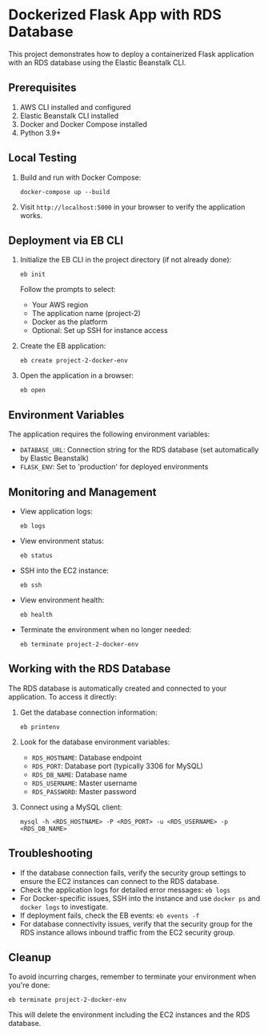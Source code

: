 # Dockerized Flask App with RDS Database

This project demonstrates how to deploy a containerized Flask application with an RDS database using the Elastic Beanstalk CLI.

## Prerequisites

1. AWS CLI installed and configured
2. Elastic Beanstalk CLI installed
3. Docker and Docker Compose installed
4. Python 3.9+

## Local Testing

1. Build and run with Docker Compose:
   ```
   docker-compose up --build
   ```

2. Visit `http://localhost:5000` in your browser to verify the application works.

## Deployment via EB CLI

1. Initialize the EB CLI in the project directory (if not already done):
   ```
   eb init
   ```
   Follow the prompts to select:
   - Your AWS region
   - The application name (project-2)
   - Docker as the platform
   - Optional: Set up SSH for instance access


2. Create the EB application:
   ```
   eb create project-2-docker-env
   ```

3. Open the application in a browser:
   ```
   eb open
   ```

## Environment Variables

The application requires the following environment variables:

- `DATABASE_URL`: Connection string for the RDS database (set automatically by Elastic Beanstalk)
- `FLASK_ENV`: Set to 'production' for deployed environments

## Monitoring and Management

- View application logs:
  ```
  eb logs
  ```

- View environment status:
  ```
  eb status
  ```

- SSH into the EC2 instance:
  ```
  eb ssh
  ```

- View environment health:
  ```
  eb health
  ```

- Terminate the environment when no longer needed:
  ```
  eb terminate project-2-docker-env
  ```

## Working with the RDS Database

The RDS database is automatically created and connected to your application. To access it directly:

1. Get the database connection information:
   ```
   eb printenv
   ```

2. Look for the database environment variables:
   - `RDS_HOSTNAME`: Database endpoint
   - `RDS_PORT`: Database port (typically 3306 for MySQL)
   - `RDS_DB_NAME`: Database name
   - `RDS_USERNAME`: Master username
   - `RDS_PASSWORD`: Master password

3. Connect using a MySQL client:
   ```
   mysql -h <RDS_HOSTNAME> -P <RDS_PORT> -u <RDS_USERNAME> -p <RDS_DB_NAME>
   ```

## Troubleshooting

- If the database connection fails, verify the security group settings to ensure the EC2 instances can connect to the RDS database.
- Check the application logs for detailed error messages: `eb logs`
- For Docker-specific issues, SSH into the instance and use `docker ps` and `docker logs` to investigate.
- If deployment fails, check the EB events: `eb events -f`
- For database connectivity issues, verify that the security group for the RDS instance allows inbound traffic from the EC2 security group.

## Cleanup

To avoid incurring charges, remember to terminate your environment when you're done:
```
eb terminate project-2-docker-env
```

This will delete the environment including the EC2 instances and the RDS database.